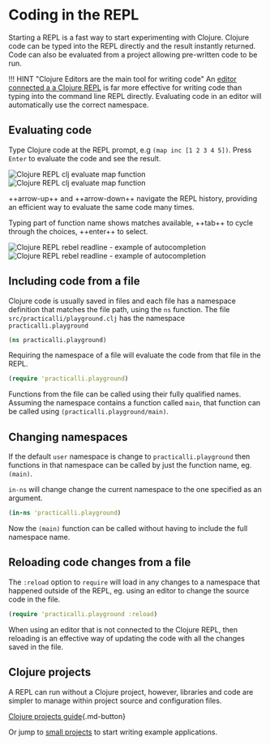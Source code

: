 # Coding in the REPL

Starting a REPL is a fast way to start experimenting with Clojure.  Clojure code can be typed into the REPL directly and the result instantly returned.  Code can also be evaluated from a project allowing pre-written code to be run.

!!! HINT "Clojure Editors are the main tool for writing code"
    An [editor connected a a Clojure REPL](/clojure-editors/) is far more effective for writing code than typing into the command line REPL directly.  Evaluating code in an editor will automatically use the correct namespace.


## Evaluating code

Type Clojure code at the REPL prompt, e.g `(map inc [1 2 3 4 5])`.  Press `Enter` to evaluate the code and see the result.

![Clojure REPL clj evaluate map function](https://raw.githubusercontent.com/practicalli/graphic-design/live/clojure/rebel/clojure-repl-rebel-eval-map-function-dark.png#only-dark)
![Clojure REPL clj evaluate map function](https://raw.githubusercontent.com/practicalli/graphic-design/live/clojure/rebel/clojure-repl-rebel-eval-map-function-light.png#only-light)

++arrow-up++ and ++arrow-down++ navigate the REPL history, providing an efficient way to evaluate the same code many times.

Typing part of function name shows matches available, ++tab++ to cycle through the choices, ++enter++ to select.

![Clojure REPL rebel readline - example of autocompletion](https://raw.githubusercontent.com/practicalli/graphic-design/live/clojure/rebel/clojure-repl-rebel-function-autocomplete-map-dark.png#only-dark)
![Clojure REPL rebel readline - example of autocompletion](https://raw.githubusercontent.com/practicalli/graphic-design/live/clojure/rebel/clojure-repl-rebel-function-autocomplete-map-light.png#only-light)


## Including code from a file

Clojure code is usually saved in files and each file has a namespace definition that matches the file path, using the `ns` function. The file `src/practicalli/playground.clj` has the namespace `practicalli.playground`

```clojure
(ns practicalli.playground)
```

Requiring the namespace of a file will evaluate the code from that file in the REPL.

```clojure
(require 'practicalli.playground)
```

Functions from the file can be called using their fully qualified names.  Assuming the namespace contains a function called `main`, that function can be called using `(practicalli.playground/main)`.


## Changing namespaces

If the default `user` namespace is change to `practicalli.playground` then functions in that namespace can be called by just the function name, eg. `(main)`.

`in-ns` will change change the current namespace to the one specified as an argument.

```clojure
(in-ns 'practicalli.playground)
```

Now the `(main)` function can be called without having to include the full namespace name.


## Reloading code changes from a file

The `:reload` option to `require` will load in any changes to a namespace that happened outside of the REPL, eg. using an editor to change the source code in the file.

```clojure
(require 'practicalli.playground :reload)
```

When using an editor that is not connected to the Clojure REPL, then reloading is an effective way of updating the code with all the changes saved in the file.


## Clojure projects

A REPL can run without a Clojure project, however, libraries and code are simpler to manage within project source and configuration files.

[Clojure projects guide](/clojure/clojure-cli/projects/){.md-button}

Or jump to [small projects](/clojure/simple-projects/) to start writing example applications.
